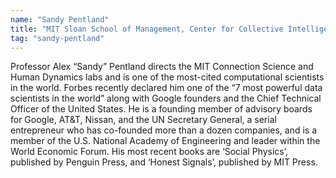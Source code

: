 ```yaml
---
name: "Sandy Pentland"
title: "MIT Sloan School of Management, Center for Collective Intelligence"
tag: "sandy-pentland"
---
```

<p>
  Professor Alex &ldquo;Sandy&rdquo; Pentland directs the MIT Connection Science and Human Dynamics labs and is one of the most-cited computational scientists in the world. Forbes recently declared him one of the &ldquo;7 most powerful data scientists in the world&rdquo; along with Google founders and the Chief Technical Officer of the United States. He is a founding member of advisory boards for Google, AT&amp;T, Nissan, and the UN Secretary General, a serial entrepreneur who has co-founded more than a dozen companies, and is a member of the U.S. National Academy of Engineering and leader within the World Economic Forum. His most recent books are &lsquo;Social Physics&rsquo;, published by Penguin Press, and &lsquo;Honest Signals&rsquo;, published by MIT Press.
</p>

